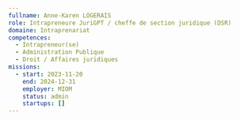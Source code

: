 ```yaml
---
fullname: Anne-Karen LOGERAIS
role: Intrapreneure JuriGPT / cheffe de section juridique (DSR)
domaine: Intraprenariat
competences:
  - Intrapreneur(se)
  - Administration Publique
  - Droit / Affaires juridiques
missions:
  - start: 2023-11-20
    end: 2024-12-31
    employer: MIOM
    status: admin
    startups: []
---
```

